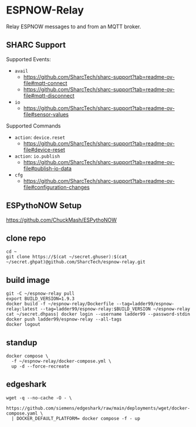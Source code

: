 # ESPNOW-Relay

Relay ESPNOW messages to and from an MQTT broker.

## SHARC Support

Supported Events:
- `avail`
    - https://github.com/SharcTech/sharc-support?tab=readme-ov-file#mqtt-connect
    - https://github.com/SharcTech/sharc-support?tab=readme-ov-file#mqtt-disconnect
- `io`
    - https://github.com/SharcTech/sharc-support?tab=readme-ov-file#sensor-values

Supported Commands
- `action`: `device.reset`
    - https://github.com/SharcTech/sharc-support?tab=readme-ov-file#device-reset
- `action`: `io.publish`
    - https://github.com/SharcTech/sharc-support?tab=readme-ov-file#publish-io-data
- `cfg`
    - https://github.com/SharcTech/sharc-support?tab=readme-ov-file#configuration-changes

## ESPythoNOW Setup

https://github.com/ChuckMash/ESPythoNOW


## clone repo

```
cd ~
git clone https://$(cat ~/secret.ghuser):$(cat ~/secret.ghpat)@github.com/SharcTech/espnow-relay.git
```


## build image

```
git -C ~/espnow-relay pull
export BUILD_VERSION=1.9.3
docker build -f ~/espnow-relay/Dockerfile --tag=ladder99/espnow-relay:latest --tag=ladder99/espnow-relay:$BUILD_VERSION ~/espnow-relay
cat ~/secret.dhpass| docker login --username ladder99 --password-stdin
docker push ladder99/espnow-relay --all-tags
docker logout
```


## standup

```
docker compose \
  -f ~/espnow-relay/docker-compose.yml \
  up -d --force-recreate
```


## edgeshark

```
wget -q --no-cache -O - \
  https://github.com/siemens/edgeshark/raw/main/deployments/wget/docker-compose.yaml \
  | DOCKER_DEFAULT_PLATFORM= docker compose -f - up
```



